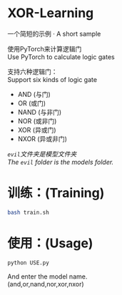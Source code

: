 # XOR-Learning

一个简短的示例 · A short sample

使用PyTorch来计算逻辑门
<br>
Use PyTorch to calculate logic gates

支持六种逻辑门：
<br>
Support six kinds of logic gate

+ AND  (与门)
+ OR   (或门)
+ NAND (与非门)
+ NOR  (或非门)
+ XOR  (异或门)
+ NXOR (异或非门)

*`evil`文件夹是模型文件夹*
<br>
*The `evil` folder is the models folder.*

# 训练：(Training)

```bash 
bash train.sh
```

# 使用：(Usage)

```bash
python USE.py
```

And enter the model name.
<br>
(and,or,nand,nor,xor,nxor)
